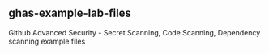 ## ghas-example-lab-files
Github Advanced Security - Secret Scanning, Code Scanning, Dependency scanning example files

